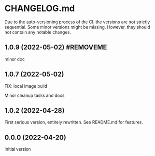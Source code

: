# CHANGELOG.md

Due to the auto-versioning process of the CI, the versions are not strictly sequential. Some minor versions might be missing. However, they should not contain any notable changes.

## 1.0.9 (2022-05-02) #REMOVEME

minor doc

## 1.0.7 (2022-05-02)

FIX: local image build

Minor cleanup tasks and docs

## 1.0.2 (2022-04-28)

First serious version, entirely rewritten. See README.md for features.

## 0.0.0 (2022-04-20)

Initial version
